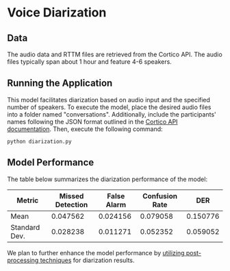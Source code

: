 # Voice Diarization

## Data

The audio data and RTTM files are retrieved from the Cortico API. The audio files typically span about 1 hour and feature 4-6 speakers.

## Running the Application

This model facilitates diarization based on audio input and the specified number of speakers. To execute the model, place the desired audio files into a folder named "conversations". Additionally, include the participants' names following the JSON format outlined in the [Cortico API documentation](https://api.fora.io/docs#get-/v1/conversations/-conversation_id-). Then, execute the following command:

```
python diarization.py
```

## Model Performance

The table below summarizes the diarization performance of the model:

| Metric         | Missed Detection | False Alarm | Confusion Rate | DER     |
|----------------|------------------|-------------|----------------|---------|
| Mean           | 0.047562         | 0.024156    | 0.079058       | 0.150776|
| Standard Dev.  | 0.028238         | 0.011271    | 0.052352       | 0.059052|

We plan to further enhance the model performance by [utilizing post-processing techniques](https://arxiv.org/abs/2309.05248) for diarization results.
